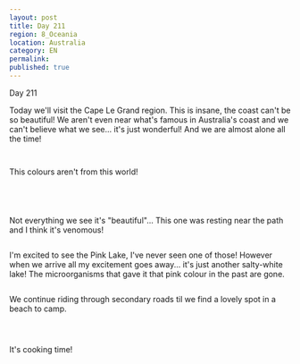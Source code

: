 ```yaml
---
layout: post
title: Day 211
region: 8_Oceania
location: Australia
category: EN
permalink:
published: true
---
```


Day 211

Today we'll visit the Cape Le Grand region. This is insane, the coast can't be so beautiful! We aren't even near what's famous in Australia's coast and we can't believe what we see... it's just wonderful! And we are almost alone all the time!

<p><a
href="https://lh3.googleusercontent.com/iHnzIC--iwsdGBlrQOVukckP-zmcJ2do5SiNycmsJGBtLUQuJFWEUejto1LLesrI0ktzMz5ctVfEuIvinYZ27rWY4s5kvRNJdeJgCS0UOfu1LrDX4fHa7Zd4ckFatM_AkB8lsdKqNIAsZD1d_xDmC1pLAbWeNuPkKCwwGAUa79AdS9Xd799udHMtOAldg8pcTQ18RXTE9qVa2QjDZ8ZU2_haN5UJsNCyrotje2qziff8J0UZqT3i0P6PJz07svjApzoUhDy-M7CIGwgWOKuLlkBk3tk49wK2U_fbFORLCrL_trLhPwRuZmccPK1JZrEUbhuumFet-_pJrPFRxutr3YlNvcUT-i-soRlBKWww1-LWiCzbr27zQ4ouOffEMxo6ufQ2cb6S1i3PWlqtZItybj3Mc4vsXYQdZkZ-RHidITQwhyxPROFi3H_twTuRNW3A-pNMoVBcVs9FR9Z0XG4vQZib_9cxZ790c2kpUE-h98-sCJnHh0KBj0zynfx3nkGltZWS0lEc3XsHHsPX_dz38qPyroBPg2ab_y510oEbdn8f8KSzVidJbYWmWIXoT6oOwxAxsoEvGxYNGKFGC8g11MguUObtRtbuHqDlKCFGMOsWVrB7QAPG5qgNo6VMlM-yaYf8YSVJRHpeBXWrKOGZzG2II5u0nLHdipaOu442e8hAqB6w96xoNPLrhJb_eznkPH1Z5kRYL9QMi9JiXTuw95ez=w669-h502-no"><img 
src="https://lh3.googleusercontent.com/iHnzIC--iwsdGBlrQOVukckP-zmcJ2do5SiNycmsJGBtLUQuJFWEUejto1LLesrI0ktzMz5ctVfEuIvinYZ27rWY4s5kvRNJdeJgCS0UOfu1LrDX4fHa7Zd4ckFatM_AkB8lsdKqNIAsZD1d_xDmC1pLAbWeNuPkKCwwGAUa79AdS9Xd799udHMtOAldg8pcTQ18RXTE9qVa2QjDZ8ZU2_haN5UJsNCyrotje2qziff8J0UZqT3i0P6PJz07svjApzoUhDy-M7CIGwgWOKuLlkBk3tk49wK2U_fbFORLCrL_trLhPwRuZmccPK1JZrEUbhuumFet-_pJrPFRxutr3YlNvcUT-i-soRlBKWww1-LWiCzbr27zQ4ouOffEMxo6ufQ2cb6S1i3PWlqtZItybj3Mc4vsXYQdZkZ-RHidITQwhyxPROFi3H_twTuRNW3A-pNMoVBcVs9FR9Z0XG4vQZib_9cxZ790c2kpUE-h98-sCJnHh0KBj0zynfx3nkGltZWS0lEc3XsHHsPX_dz38qPyroBPg2ab_y510oEbdn8f8KSzVidJbYWmWIXoT6oOwxAxsoEvGxYNGKFGC8g11MguUObtRtbuHqDlKCFGMOsWVrB7QAPG5qgNo6VMlM-yaYf8YSVJRHpeBXWrKOGZzG2II5u0nLHdipaOu442e8hAqB6w96xoNPLrhJb_eznkPH1Z5kRYL9QMi9JiXTuw95ez=w669-h502-no" class="oversize" alt=""></a></p>

<p><a
href="https://lh3.googleusercontent.com/Cl1OEgTOWrXPhMbWGfdAhe_8m88jUrl2QoLV-iAIBWkgJgtxAULjXS6mOUGuhGxUVXAvM7-Z_fR3Ts-3oltV6LE1bbmFEUVYAO0vL0JdOMM9PjLcx5-QTuOkb9SqwNoFOeT1gzSqRUKe0sQJJKSLasCTUmGwnNCLMFHSvp3W3vqmVKKVy5RNHwFv7VrqFyPpZcN90O4v0oVqrgCV6h70yYrlCD_wENMN1Fzb8u0i-fEKUvkuy2sntqMlErx6_3VUh-BOTU1c6LYEqlBoMFeLIQdRbf4FEmRDlnHlXLd-LwFbIgMD3mppHO2vdBrNVik93_HUq86xe2QBwJtHW3uOtq7msZoeSnsdQwXLBd_7G-PU5WtjgDiTRTyd_iEeogBD_w3-SccZwgBIDIlo-yrdRHBlMrZk8ulmggrz-ja1dRP33Cl8nnCdxmEVtjNg8hJ0W-GNCpNb1TMjpw-YxGfuDcxLNE72gK7tiCceuOg2cjwt18yaNx2H4C2l1aW2JsUR4M1TeDM1hgrJIunNXDpca0JPnpR52DGup0BAxvcJFuASEp2F_H904cWzKx4NsaS_VSbgTSV2FfvFOhSeUrC3y6u7XR6eyY5y3EhLEXei2te6z02YWp31aFYU107_J7oWLZCAnkVABqUGJwIu8c_UtgjXPVA1LPldrlopZJv-TaH4dlPFndmfUYjfJ9wtQ9ETHjUtcEa9dGKVZ8RQvoHZLUNY=w669-h502-no"><img 
src="https://lh3.googleusercontent.com/Cl1OEgTOWrXPhMbWGfdAhe_8m88jUrl2QoLV-iAIBWkgJgtxAULjXS6mOUGuhGxUVXAvM7-Z_fR3Ts-3oltV6LE1bbmFEUVYAO0vL0JdOMM9PjLcx5-QTuOkb9SqwNoFOeT1gzSqRUKe0sQJJKSLasCTUmGwnNCLMFHSvp3W3vqmVKKVy5RNHwFv7VrqFyPpZcN90O4v0oVqrgCV6h70yYrlCD_wENMN1Fzb8u0i-fEKUvkuy2sntqMlErx6_3VUh-BOTU1c6LYEqlBoMFeLIQdRbf4FEmRDlnHlXLd-LwFbIgMD3mppHO2vdBrNVik93_HUq86xe2QBwJtHW3uOtq7msZoeSnsdQwXLBd_7G-PU5WtjgDiTRTyd_iEeogBD_w3-SccZwgBIDIlo-yrdRHBlMrZk8ulmggrz-ja1dRP33Cl8nnCdxmEVtjNg8hJ0W-GNCpNb1TMjpw-YxGfuDcxLNE72gK7tiCceuOg2cjwt18yaNx2H4C2l1aW2JsUR4M1TeDM1hgrJIunNXDpca0JPnpR52DGup0BAxvcJFuASEp2F_H904cWzKx4NsaS_VSbgTSV2FfvFOhSeUrC3y6u7XR6eyY5y3EhLEXei2te6z02YWp31aFYU107_J7oWLZCAnkVABqUGJwIu8c_UtgjXPVA1LPldrlopZJv-TaH4dlPFndmfUYjfJ9wtQ9ETHjUtcEa9dGKVZ8RQvoHZLUNY=w669-h502-no" class="oversize" alt=""></a></p>

This colours aren't from this world!

<p><a
href="https://lh3.googleusercontent.com/EkDESSN9PNyhAU7JuCvB4GAai5xV786hI29bv4dQ7OqPIl2-u5UaucddZBd13bOcAS3--4N6CsFjCVChFJarrtkvMQBlCL-XpE25IHiCA_eIiqgZkWJ3jq-Jt9b2ng-BZWc5R9zC1KcMlk-7NeV4WzbXlNc37H_eLs-XDh_bLMZh8KJBv6J0Ly6g0gmIAFrZiwt-unW9faRFDEXYuJyXOcrKIkMf_h_wilssFlxvBStL_W2QH6id5--hnNjhNTxZe1g1FP1uYOBHCGDjQ_PkxYjThQzfwlE4m7tC6Dx8sV8AwN-3DBqEdj9bClecrAKrd4NfYZrbGoJiq7zIzLBlf7lqwjlCd5s84En8e41aQVasXe2WZeWZC80_4hhHTZw_D-v8i3U0wGQ9q3Spyk56FIF3usthL-v5YJlVIlAz89Nbt6lGTYJGek1o_KPs0dR1Og0eCyCOgIb7JzUvXwfVAnx65yBl16xSKP5qC2lVa3UeT_s4osMtzo96YhqfsZakmCoCCiIWuO1Olh5g-yjXTdlr2m4dG3czfZYD8fVB5MjsWZXhJlLHTx22UBvTq5UuClH-xkfTXoWXQPKWDw9Nj2lo6qDeR19q8Wcy0h30svMB7HbTx2GzjPEsrpo99FoKRjhbKJPUF1PsUBqzd5BbD2RzwAOpUR3iL7SlCwucxZi1HJrJmRRL1rk6oTSGT32KVllpY59ES3RvyIjCwvgcKNgu=w836-h627-no"><img 
src="https://lh3.googleusercontent.com/EkDESSN9PNyhAU7JuCvB4GAai5xV786hI29bv4dQ7OqPIl2-u5UaucddZBd13bOcAS3--4N6CsFjCVChFJarrtkvMQBlCL-XpE25IHiCA_eIiqgZkWJ3jq-Jt9b2ng-BZWc5R9zC1KcMlk-7NeV4WzbXlNc37H_eLs-XDh_bLMZh8KJBv6J0Ly6g0gmIAFrZiwt-unW9faRFDEXYuJyXOcrKIkMf_h_wilssFlxvBStL_W2QH6id5--hnNjhNTxZe1g1FP1uYOBHCGDjQ_PkxYjThQzfwlE4m7tC6Dx8sV8AwN-3DBqEdj9bClecrAKrd4NfYZrbGoJiq7zIzLBlf7lqwjlCd5s84En8e41aQVasXe2WZeWZC80_4hhHTZw_D-v8i3U0wGQ9q3Spyk56FIF3usthL-v5YJlVIlAz89Nbt6lGTYJGek1o_KPs0dR1Og0eCyCOgIb7JzUvXwfVAnx65yBl16xSKP5qC2lVa3UeT_s4osMtzo96YhqfsZakmCoCCiIWuO1Olh5g-yjXTdlr2m4dG3czfZYD8fVB5MjsWZXhJlLHTx22UBvTq5UuClH-xkfTXoWXQPKWDw9Nj2lo6qDeR19q8Wcy0h30svMB7HbTx2GzjPEsrpo99FoKRjhbKJPUF1PsUBqzd5BbD2RzwAOpUR3iL7SlCwucxZi1HJrJmRRL1rk6oTSGT32KVllpY59ES3RvyIjCwvgcKNgu=w836-h627-no" class="oversize" alt=""></a></p>

<p><a
href="https://lh3.googleusercontent.com/5A2SgrXt7CTMEWrqJxgj520WATEw0K4PObTG7-bXHboKxMAs7LHghAcf2cdDJvKEi85QdF7tMzwim7-xwG2WSeY9BVYTJxU35L5Ih4_wLVB-4J8cXIG2Wb4NCpL0_LYUrw8CRl4vSWwyaK5bBVJui7KGy8UWOS8Fk05NjI8md5P2quceyeAOT3_UFudUF18g174gq9X0iO489anZ1HXEQH_e6_fGu-yjpX717_QrzbOzM69P9y1gpsNCwSEJ3W6-EtVcl9y2or7Qod4qbt_BUQ0rCK5wNcux2l-rrxT8QcD7CwgtOkc6gjY46X0ZTlPEvUUDebLsWowhM8TWMFmbben9dE08WZSgjme67VEQ-QTZerAPx1tKU3VnJhMYIntEv3Mp5fbBxqVXCogtvfuYtyiFLj_eI_6U1GIpueGSI3_igzbYDKFgHon31HR8fgk86YGBJETPgQrE3HoGC6yJCOv8A02iz66ZsGBt-4uG61xe6CVgK5wXrDFvvoHgBjKZdo8vvWHe7uAUGdqz-PQ08V1WavjDvFR1OgIQmm-N6jPJ8cVIDIVRTHEGPYtOrNJi10XFKfNMKZzT2P7KUEs_QyKkkRyB67FrEmMJkHMCiXnJ1cKLhyCmOLe91H6EbbdYPsGdflwZxOHhNWkp6dlCfMBeMVkHYH7Nh1_snjVv0UceEmyZbhZYgTGbahcqyrd3WbSSZfDqAbAzaHmFhHpKL0iw=w669-h502-no"><img 
src="https://lh3.googleusercontent.com/5A2SgrXt7CTMEWrqJxgj520WATEw0K4PObTG7-bXHboKxMAs7LHghAcf2cdDJvKEi85QdF7tMzwim7-xwG2WSeY9BVYTJxU35L5Ih4_wLVB-4J8cXIG2Wb4NCpL0_LYUrw8CRl4vSWwyaK5bBVJui7KGy8UWOS8Fk05NjI8md5P2quceyeAOT3_UFudUF18g174gq9X0iO489anZ1HXEQH_e6_fGu-yjpX717_QrzbOzM69P9y1gpsNCwSEJ3W6-EtVcl9y2or7Qod4qbt_BUQ0rCK5wNcux2l-rrxT8QcD7CwgtOkc6gjY46X0ZTlPEvUUDebLsWowhM8TWMFmbben9dE08WZSgjme67VEQ-QTZerAPx1tKU3VnJhMYIntEv3Mp5fbBxqVXCogtvfuYtyiFLj_eI_6U1GIpueGSI3_igzbYDKFgHon31HR8fgk86YGBJETPgQrE3HoGC6yJCOv8A02iz66ZsGBt-4uG61xe6CVgK5wXrDFvvoHgBjKZdo8vvWHe7uAUGdqz-PQ08V1WavjDvFR1OgIQmm-N6jPJ8cVIDIVRTHEGPYtOrNJi10XFKfNMKZzT2P7KUEs_QyKkkRyB67FrEmMJkHMCiXnJ1cKLhyCmOLe91H6EbbdYPsGdflwZxOHhNWkp6dlCfMBeMVkHYH7Nh1_snjVv0UceEmyZbhZYgTGbahcqyrd3WbSSZfDqAbAzaHmFhHpKL0iw=w669-h502-no" class="oversize" alt=""></a></p>

<p><a
href="https://lh3.googleusercontent.com/rtF22tjC41zbOJs04vIudnNWwDMpVIVSgX-nkcEets_uuoGB4H7VOZAhGLVFME2aX7GT9r-diJq1fbcE72LgWz-PdFQltRs7PaMzpLRH4MqMTmHij6bXaPmyLGx3zsBjxbIH0lHQ5noEL30KA4rnkd06KDmGGixPEJ8u5HIHxunoQzDTKRYDXr8iTlS9NSeWV5oY0nNmaBST4M-hXWV1cuGUe2i6Iqgu4z0cJX9sKgm8vfCJE9f-bXtuCroxwplAU9AwKSJM--H422idiLzQHlw4VSBcL2O2NgXiVvKlvbVKaXRBB8vs3HXa7gVSTaUshkh0n9L_o4TzzNmYp5lObsfAPmGMmEWlvZSBXfm90JKXQefDXexkpLNg8WMR9ojFTsE_QJ6z2WpibEyJ8Nkcdu-4I899VG4314qb-6j6DWtgTjDiyKZ0Sk_j82JM49k09_Rl1r8bT1CUSuks-xBH-5Q4ZxWMpJFvJjHGORPM6bTA7ZLSzDQgWnE2XjzFNVgVJJM31sh3M1H5mvP9n_xrMQhxERdNV_bG6opnzSAc68GfLDfFECbd9F1W1FJPRNYPWDlqwU83B9Pym6Qx2NayrldO3G5uZYS1KDNw2ky5s5sKnuAeMUFI8xXqgigWg527_pSgcstCxHXTXEXnX24DedCqi5i0ewFIn_lQt59HFk3k5fp_deneYalgDjShThu86AUvOsknHBknjYj89lIuqrEA=w836-h627-no"><img 
src="https://lh3.googleusercontent.com/rtF22tjC41zbOJs04vIudnNWwDMpVIVSgX-nkcEets_uuoGB4H7VOZAhGLVFME2aX7GT9r-diJq1fbcE72LgWz-PdFQltRs7PaMzpLRH4MqMTmHij6bXaPmyLGx3zsBjxbIH0lHQ5noEL30KA4rnkd06KDmGGixPEJ8u5HIHxunoQzDTKRYDXr8iTlS9NSeWV5oY0nNmaBST4M-hXWV1cuGUe2i6Iqgu4z0cJX9sKgm8vfCJE9f-bXtuCroxwplAU9AwKSJM--H422idiLzQHlw4VSBcL2O2NgXiVvKlvbVKaXRBB8vs3HXa7gVSTaUshkh0n9L_o4TzzNmYp5lObsfAPmGMmEWlvZSBXfm90JKXQefDXexkpLNg8WMR9ojFTsE_QJ6z2WpibEyJ8Nkcdu-4I899VG4314qb-6j6DWtgTjDiyKZ0Sk_j82JM49k09_Rl1r8bT1CUSuks-xBH-5Q4ZxWMpJFvJjHGORPM6bTA7ZLSzDQgWnE2XjzFNVgVJJM31sh3M1H5mvP9n_xrMQhxERdNV_bG6opnzSAc68GfLDfFECbd9F1W1FJPRNYPWDlqwU83B9Pym6Qx2NayrldO3G5uZYS1KDNw2ky5s5sKnuAeMUFI8xXqgigWg527_pSgcstCxHXTXEXnX24DedCqi5i0ewFIn_lQt59HFk3k5fp_deneYalgDjShThu86AUvOsknHBknjYj89lIuqrEA=w836-h627-no" class="oversize" alt=""></a></p>

<p><a
href="https://lh3.googleusercontent.com/CZm3_x_umFyPj1lAydF2-a9zkYBgjZScFaw9Fihxdnp6h_3TmHwTA59k_ifDHrKAf_NAkwX7QpGvYu1LLpAXYHkH-6WPxV5LABL-rYh2cJ3ZgGBp9NmV02CcSiWCQJP7vVahmW9mySIu84vOT3EAY0UqeL9Nmopx7uWES9KBHI1qAmqeO6hNDKjEVhY9OKQIJcujW_YIlCqKTGBvp7b6HJMynkrJi9GBa9dB2Pll2rwCOgPMrh48g493KtcQZ8ncXDq910k1VFZyPbqTyJDz4nDemTXBSofnBVNlrlgoAhVetuC-fGLsc0iSSubmbriInC3aEj9A-ZVcn8J6TRMSd1yov8fX_gxxn3koG6BmgH6pZSliggGCotUBguRdhCLGUTHElIQEnVLcFmdOHh2YiSjsCmo1sbFRTy5XnRSGUDm0_ihYJIqQXfV7eOQSYeUhaREwX1hx_NFDCrd-2fVL2dsX65tOxxPUfa6827XnY0kd8BJSFwoqsD5EJYmKzeq1OX5_p1vHe4DvBOx0LSWW3ZQG3BfTNXjMg8sEeV-t1WRucfU9TBfpQm7E8uoSt-qgdEx7f4qrjJ35kc7-1j-2hxeKoeIdhODZ1J0gwdY1xUF8nrWB0TJZNG4U_sns9eDxWE9Z1ZCiYH2KBtwj2M5pCV-1AJHtpwzt4yMGfnQXaFj4RCc7hrZLRhSwTr8BZ8Fjgju1_7cOo5hrT1D9c4TIoSTB=w669-h502-no"><img 
src="https://lh3.googleusercontent.com/CZm3_x_umFyPj1lAydF2-a9zkYBgjZScFaw9Fihxdnp6h_3TmHwTA59k_ifDHrKAf_NAkwX7QpGvYu1LLpAXYHkH-6WPxV5LABL-rYh2cJ3ZgGBp9NmV02CcSiWCQJP7vVahmW9mySIu84vOT3EAY0UqeL9Nmopx7uWES9KBHI1qAmqeO6hNDKjEVhY9OKQIJcujW_YIlCqKTGBvp7b6HJMynkrJi9GBa9dB2Pll2rwCOgPMrh48g493KtcQZ8ncXDq910k1VFZyPbqTyJDz4nDemTXBSofnBVNlrlgoAhVetuC-fGLsc0iSSubmbriInC3aEj9A-ZVcn8J6TRMSd1yov8fX_gxxn3koG6BmgH6pZSliggGCotUBguRdhCLGUTHElIQEnVLcFmdOHh2YiSjsCmo1sbFRTy5XnRSGUDm0_ihYJIqQXfV7eOQSYeUhaREwX1hx_NFDCrd-2fVL2dsX65tOxxPUfa6827XnY0kd8BJSFwoqsD5EJYmKzeq1OX5_p1vHe4DvBOx0LSWW3ZQG3BfTNXjMg8sEeV-t1WRucfU9TBfpQm7E8uoSt-qgdEx7f4qrjJ35kc7-1j-2hxeKoeIdhODZ1J0gwdY1xUF8nrWB0TJZNG4U_sns9eDxWE9Z1ZCiYH2KBtwj2M5pCV-1AJHtpwzt4yMGfnQXaFj4RCc7hrZLRhSwTr8BZ8Fjgju1_7cOo5hrT1D9c4TIoSTB=w669-h502-no" class="oversize" alt=""></a></p>

Not everything we see it's "beautiful"... This one was resting near the path and I think it's venomous!

<p><a
href="https://lh3.googleusercontent.com/x-WyPaEVs_2W_EJhqo3bFIxX7RNqB6HWWYEnoLPSdKt-xMhvfgQi2JqhhZARCQglOab0Qvi3-1hLJYyt9sn8az65q2JabXLEesh8K0orRFmfo_v429szp1hfj7qdrhSIt6I2KoJB3xtruAwQJyTFO0ieYSfamViIt2XDBUs0BJ6nxS1_LmLtcv3PzsWaLwsKHAwkckw5S13hfr3Eeiu98k2pDi47nrcRLILa_Kq7lPwdS835bpvPrfXiabuFvsFMVlZF_-hsPCNtv2VuwvVGPRYz8b1-WEWQq60e7toyVqPY7m9AojG3a1I0wTtysd6-BV6rks0W25HiMg-S6sM-4g5QBKRmVoRWng9K58tWMcev4ThKAkqJtQmEbI5G2EhCwYFD4OsKMr2YR-ESULiBcpkiDSbL8qFydxV8kT_rypLDfcJzNCBQZ3KVBlyvvH-Jk9ALj2r_wV-oWM37gD0ZZUamL9NywD5DOkIfRAjcWCPmbtBdPRQhPTg2BBMjkRnhhsXWjO7mXgzIxIK5aoammEwql0QVJmatlQkXwll3Thj-Ry_cwb3Nf7IO6vYvE9g_9ZLznn3CrBmd3lXx7Op6jIqa3GRp3d0pGogOIqB6UeHpSrKWo4UYIczYSoLYG626rCeQzzptfJIqCdxL2C6afCDxtGbFcbDjckjIyUJ8wNudRr353GVWdH-LtLABA3GRVJgpq23SVdgQqCoEDY2ODdLM=w720-h502-no"><img 
src="https://lh3.googleusercontent.com/x-WyPaEVs_2W_EJhqo3bFIxX7RNqB6HWWYEnoLPSdKt-xMhvfgQi2JqhhZARCQglOab0Qvi3-1hLJYyt9sn8az65q2JabXLEesh8K0orRFmfo_v429szp1hfj7qdrhSIt6I2KoJB3xtruAwQJyTFO0ieYSfamViIt2XDBUs0BJ6nxS1_LmLtcv3PzsWaLwsKHAwkckw5S13hfr3Eeiu98k2pDi47nrcRLILa_Kq7lPwdS835bpvPrfXiabuFvsFMVlZF_-hsPCNtv2VuwvVGPRYz8b1-WEWQq60e7toyVqPY7m9AojG3a1I0wTtysd6-BV6rks0W25HiMg-S6sM-4g5QBKRmVoRWng9K58tWMcev4ThKAkqJtQmEbI5G2EhCwYFD4OsKMr2YR-ESULiBcpkiDSbL8qFydxV8kT_rypLDfcJzNCBQZ3KVBlyvvH-Jk9ALj2r_wV-oWM37gD0ZZUamL9NywD5DOkIfRAjcWCPmbtBdPRQhPTg2BBMjkRnhhsXWjO7mXgzIxIK5aoammEwql0QVJmatlQkXwll3Thj-Ry_cwb3Nf7IO6vYvE9g_9ZLznn3CrBmd3lXx7Op6jIqa3GRp3d0pGogOIqB6UeHpSrKWo4UYIczYSoLYG626rCeQzzptfJIqCdxL2C6afCDxtGbFcbDjckjIyUJ8wNudRr353GVWdH-LtLABA3GRVJgpq23SVdgQqCoEDY2ODdLM=w720-h502-no" class="oversize" alt=""></a></p>

I'm excited to see the Pink Lake, I've never seen one of those! However when we arrive all my excitement goes away... it's just another salty-white lake! The microorganisms that gave it that pink colour in the past are gone.

<p><a
href="https://lh3.googleusercontent.com/8MGpFnSSDexhlD21pqkd3vx465K64KL7RGpmX-B61ElYjqe75rD1WMhQ8GmaMAbT9JTHF3kSE1nxQekpH6h4zdXzxHu8Ac7RtrPqOi3K68rBmF28GTCQBA1xnmgBXjuCVhVBFPoSnySZgJvoL2cNz4zHNqWeEARwYAetovqvXDESyDoA5BFDLPT_Qk0UU3Bpja5actNe0_T0fk-0Q1VBhn5n8x208xhoz7681D8zXV80yxmt5lewqt53m1GEpxYuVwFIBg_uJoMuRbtnw2axBsNNzfe8j3H3HSVsshFmswj1wNwfq0Tmjb_3VOszcN971w1BHKz5bljqwnPMj44OanIoD3-Kkv71qQrUoN1ftn6EHTMj_ak2Pdw59AZLXQ3MkITDr70bTWfNlvjNETKCaq742kq4fEXkW8NbxHrhfi-Yq69l1upe8HYaUAfmIRd6LLeLpHlgSaNXKzJHS2jH83emRfATYfMQ-Q4qxXkYDQ75H7_KnNDZd0_wavwIRVWtXScBG19gCWSGhEWs94dQVj9579gcRfudE9tPirzCgeaIptquJf_cC1rN0yal1AGKXAAG7DqwvEUC6ZjFwFj4-m-qVBtLWU125ZvgdZxijsbnXgoB11_4-aljDrvrpPxN7dalV2VXEsFEGQ-Lu_MmBmm4SLJFGVCNUnHFNRzbhNTgt6rEWAo-TGiYaYlht2VGj5jXwmdVLmt_uDDHZ7B8HIJx=w669-h502-no"><img 
src="https://lh3.googleusercontent.com/8MGpFnSSDexhlD21pqkd3vx465K64KL7RGpmX-B61ElYjqe75rD1WMhQ8GmaMAbT9JTHF3kSE1nxQekpH6h4zdXzxHu8Ac7RtrPqOi3K68rBmF28GTCQBA1xnmgBXjuCVhVBFPoSnySZgJvoL2cNz4zHNqWeEARwYAetovqvXDESyDoA5BFDLPT_Qk0UU3Bpja5actNe0_T0fk-0Q1VBhn5n8x208xhoz7681D8zXV80yxmt5lewqt53m1GEpxYuVwFIBg_uJoMuRbtnw2axBsNNzfe8j3H3HSVsshFmswj1wNwfq0Tmjb_3VOszcN971w1BHKz5bljqwnPMj44OanIoD3-Kkv71qQrUoN1ftn6EHTMj_ak2Pdw59AZLXQ3MkITDr70bTWfNlvjNETKCaq742kq4fEXkW8NbxHrhfi-Yq69l1upe8HYaUAfmIRd6LLeLpHlgSaNXKzJHS2jH83emRfATYfMQ-Q4qxXkYDQ75H7_KnNDZd0_wavwIRVWtXScBG19gCWSGhEWs94dQVj9579gcRfudE9tPirzCgeaIptquJf_cC1rN0yal1AGKXAAG7DqwvEUC6ZjFwFj4-m-qVBtLWU125ZvgdZxijsbnXgoB11_4-aljDrvrpPxN7dalV2VXEsFEGQ-Lu_MmBmm4SLJFGVCNUnHFNRzbhNTgt6rEWAo-TGiYaYlht2VGj5jXwmdVLmt_uDDHZ7B8HIJx=w669-h502-no" class="oversize" alt=""></a></p>

We continue riding through secondary roads til we find a lovely spot in a beach to camp.

<p><a
href="https://lh3.googleusercontent.com/xjXdcuGoIW8s1f2QgRuecNNq9rln6Z-Ul9fTXQJkCizxKz4Jy9pCgaiytMr4iQpG0g7QPD_E--4q-szwNbsGI0wzQvEQsqcbImsmDzWk0G3BWw-rSaZtQ7y-2l97mE1lJ9-_DwbjvYeCB9L8eOcJ2efPGyv0yzEIloYfcMMYk3AKbvqKExtFHoT-Af_O1Qs-anEWGOMKgcHcOmWkrNBmAEn3RUF6905nmTwjSOf-ctjxLIpWesAE3fVbmknYRse1jrfzdbVAa1og0xmJXyWftPFQO3eYRSQ631Fvtw8T1-Rq5qHxgfOH1ZW3A5twEdsP2OslSAkKPdO7vnIoQoa4yg0m47Xufj939q4HfG51JXR9ZGAzApQZVDlWaxJAssJ8kOw3v_Hc9Mt6lpSHrAAnL9p_J2osrQZofHkO87KMejk2AYvGBS-xx-n4It5e8eTmOHnSqMqGQOjVx2nDZqN96wcebRpXq594wbgKOpXUHkMpbpd2mPSaJKtMqFwnkZAsHJ1T_8jjIhTqmaxzAjNp2b8TjA4BEBitAetronLsVnHwZMEivzZJhSy-vV3FZzttcW4AGyJwtIoEdRbfX0dCsmLgxYckcw8sLJDE9kaMgkNMXyiZz0Lall15D3XeLW8nglMQ_nk8tTvc5NmWsAhmUSHGM04CGTo2JVMSuqZgtziB985kkZKNLTmoPm9BoMgHSpSXJCPeCE9I__bgOL2cXIza=w836-h627-no"><img 
src="https://lh3.googleusercontent.com/xjXdcuGoIW8s1f2QgRuecNNq9rln6Z-Ul9fTXQJkCizxKz4Jy9pCgaiytMr4iQpG0g7QPD_E--4q-szwNbsGI0wzQvEQsqcbImsmDzWk0G3BWw-rSaZtQ7y-2l97mE1lJ9-_DwbjvYeCB9L8eOcJ2efPGyv0yzEIloYfcMMYk3AKbvqKExtFHoT-Af_O1Qs-anEWGOMKgcHcOmWkrNBmAEn3RUF6905nmTwjSOf-ctjxLIpWesAE3fVbmknYRse1jrfzdbVAa1og0xmJXyWftPFQO3eYRSQ631Fvtw8T1-Rq5qHxgfOH1ZW3A5twEdsP2OslSAkKPdO7vnIoQoa4yg0m47Xufj939q4HfG51JXR9ZGAzApQZVDlWaxJAssJ8kOw3v_Hc9Mt6lpSHrAAnL9p_J2osrQZofHkO87KMejk2AYvGBS-xx-n4It5e8eTmOHnSqMqGQOjVx2nDZqN96wcebRpXq594wbgKOpXUHkMpbpd2mPSaJKtMqFwnkZAsHJ1T_8jjIhTqmaxzAjNp2b8TjA4BEBitAetronLsVnHwZMEivzZJhSy-vV3FZzttcW4AGyJwtIoEdRbfX0dCsmLgxYckcw8sLJDE9kaMgkNMXyiZz0Lall15D3XeLW8nglMQ_nk8tTvc5NmWsAhmUSHGM04CGTo2JVMSuqZgtziB985kkZKNLTmoPm9BoMgHSpSXJCPeCE9I__bgOL2cXIza=w836-h627-no" class="oversize" alt=""></a></p>

<p><a
href="https://lh3.googleusercontent.com/Hk8WYYOPdujD8qLu53RR-DgNLSIhGgwT-SotevTB_2g3T7gPaDpidwnTH9OWzTAxcIJ49G2e19b3vJeM6OUV6yOrgyEf20iEVAtyF96JRmvzCEr_96fcF7zSYiuyj4WlBN5r_SxRCtWWUgCoMnid3MR_sPmsFarByb_ymehnTNL1bMH5p-Df8q5X1_dUP8MC7bv8xaQ2MdRXPa7nrdk8chefOElNNUC6ElQ8GDnTCoc39PF4XtspeQurQrnUxpEVIOqUkOZkp74hnvmgJDc3agtdNv_PzjmHGtQPI4SKMvAkWKtjJ9V2HtR1y5Hz3_UkUqjjnR1m0Cz8h_7jYPD9l3hoOgljToflZ10jjPxtWGf36jh1gWy0ifxlkRx6hYfzGfUxSaT81myYABZslDZrRNO3Lub_GIWlA0taosfyWmV397n-RpwttgqdoPQXkiZW9fndMeux_GAr0NLqot4zj9m5fsI34f5BIt1NCEVVEnDMc_0O2--Cs515xvZwTCU_Tl5_QYwow8rN8VqOXEX2ut6Tl1hbq9WwfVZVuQKf8Jdqtbxpnl48g0WZzlnUoJGdBJTOu017SH92VP_kztt0_5ubkcSTKaEiLbeEy9Bf9U1nAzYTeA06jMhVO_Adt_bXSvMh_78l4KWm6wNJLCGxxCk23jUADJfhppFTUSDbVCLlOY8xoU0Fa2uHE6rGJ8kG7FBaICbcauIo4ps_KLWSqsZM=w836-h627-no"><img 
src="https://lh3.googleusercontent.com/Hk8WYYOPdujD8qLu53RR-DgNLSIhGgwT-SotevTB_2g3T7gPaDpidwnTH9OWzTAxcIJ49G2e19b3vJeM6OUV6yOrgyEf20iEVAtyF96JRmvzCEr_96fcF7zSYiuyj4WlBN5r_SxRCtWWUgCoMnid3MR_sPmsFarByb_ymehnTNL1bMH5p-Df8q5X1_dUP8MC7bv8xaQ2MdRXPa7nrdk8chefOElNNUC6ElQ8GDnTCoc39PF4XtspeQurQrnUxpEVIOqUkOZkp74hnvmgJDc3agtdNv_PzjmHGtQPI4SKMvAkWKtjJ9V2HtR1y5Hz3_UkUqjjnR1m0Cz8h_7jYPD9l3hoOgljToflZ10jjPxtWGf36jh1gWy0ifxlkRx6hYfzGfUxSaT81myYABZslDZrRNO3Lub_GIWlA0taosfyWmV397n-RpwttgqdoPQXkiZW9fndMeux_GAr0NLqot4zj9m5fsI34f5BIt1NCEVVEnDMc_0O2--Cs515xvZwTCU_Tl5_QYwow8rN8VqOXEX2ut6Tl1hbq9WwfVZVuQKf8Jdqtbxpnl48g0WZzlnUoJGdBJTOu017SH92VP_kztt0_5ubkcSTKaEiLbeEy9Bf9U1nAzYTeA06jMhVO_Adt_bXSvMh_78l4KWm6wNJLCGxxCk23jUADJfhppFTUSDbVCLlOY8xoU0Fa2uHE6rGJ8kG7FBaICbcauIo4ps_KLWSqsZM=w836-h627-no" class="oversize" alt=""></a></p>

<p><a
href="https://lh3.googleusercontent.com/iyuXYS1iDuw0xBIzbyISdiho0MYklGHogEe6yYK3PJcJX5PkAaIrQ_B4l2V1vJc0Slly6t46oeQoe57aNP_L1ulRHJ0_zA_Z1LU5Hg4tfKHs7VA7jNHDfvZ_av8Y77VkFBY5ct64uQjqyVwsalHEVIf6-ESy5YploumdTUdgJwYHQVtVd1uwtqku10Qa8IR08UDVE3fPFPUvRsSpBP1g5HgLU8x5zPCs3bOdnaiAOOc4wOQ4Ru69Huf-PO2gpLNN5slYEzhRTFvzYmWkZeyLbj3t9k2-fjcJCfAF8iYKlh8OgTWquSDOczUWwD49W6jXCfulYN5XMt_iEUO7zTZzNS7DNWRzelL0HsBsFTNHgIl6whf84ov1fFVIm1HU83oflLyNsprWCvIhPYnZoSXneFOx6-UjDmBFLGAZq8sg1AHWbEhRSITwlhJrHgA1SOdOvLfS2QdMW8BR7uTd760hJHSvTwu5A054fNtIdV97p0dk1hDm4l_R3GWwBN1dAbluwDB_wUITYII_8pis2Fb-dKJfrVyCDCss1WtdIQYeV7NfOSdfTktQOVwqIPxgu4kc6OMpVuv7I0VBfW_hl_2P8pbVZOvadNw6HV2yx3Z6tYx3AyeCL3Ude4eqtCCw6T9iNLGmHspg8VGRPhFEGRH1lOD_mLaoHQhJ7I67P4vLlu--EyJjEZVIH9BNGdhBUnVU_9Kw7Gs-sjC6GpYT20OEFbCh=w669-h502-no"><img 
src="https://lh3.googleusercontent.com/iyuXYS1iDuw0xBIzbyISdiho0MYklGHogEe6yYK3PJcJX5PkAaIrQ_B4l2V1vJc0Slly6t46oeQoe57aNP_L1ulRHJ0_zA_Z1LU5Hg4tfKHs7VA7jNHDfvZ_av8Y77VkFBY5ct64uQjqyVwsalHEVIf6-ESy5YploumdTUdgJwYHQVtVd1uwtqku10Qa8IR08UDVE3fPFPUvRsSpBP1g5HgLU8x5zPCs3bOdnaiAOOc4wOQ4Ru69Huf-PO2gpLNN5slYEzhRTFvzYmWkZeyLbj3t9k2-fjcJCfAF8iYKlh8OgTWquSDOczUWwD49W6jXCfulYN5XMt_iEUO7zTZzNS7DNWRzelL0HsBsFTNHgIl6whf84ov1fFVIm1HU83oflLyNsprWCvIhPYnZoSXneFOx6-UjDmBFLGAZq8sg1AHWbEhRSITwlhJrHgA1SOdOvLfS2QdMW8BR7uTd760hJHSvTwu5A054fNtIdV97p0dk1hDm4l_R3GWwBN1dAbluwDB_wUITYII_8pis2Fb-dKJfrVyCDCss1WtdIQYeV7NfOSdfTktQOVwqIPxgu4kc6OMpVuv7I0VBfW_hl_2P8pbVZOvadNw6HV2yx3Z6tYx3AyeCL3Ude4eqtCCw6T9iNLGmHspg8VGRPhFEGRH1lOD_mLaoHQhJ7I67P4vLlu--EyJjEZVIH9BNGdhBUnVU_9Kw7Gs-sjC6GpYT20OEFbCh=w669-h502-no" class="oversize" alt=""></a></p>

It's cooking time!

<p><a
href="https://lh3.googleusercontent.com/fiMG2UsG972Yalf78ad_cqSzZDzHFjU6goidYl5YLaw9utyrwJimqH1DGvKkz_q7JUKa0oCGFFhVp17nBmM1CWiebKpiA4s6sGYkBK_N6kdN6ejOVmGz4gHntBL2ijydF2c12qdzkRRZFE3femhLE2rLFe8g6m2I7akEci-zTZjQgjWZ8l3DsGWL8DClTe6YiE0rwc_w0Nc2j7Sf8B_HGFV3g37s1obnCuilYyDd6yexhWghayjCg-oYPhttLjffcCKdBaLNfOjWSNdZHd4-ulWpgPE2_qkmEr9Oe5hN6IYkInlZ0upmypIkqJ8DiifCIhG301iFERlA64yUE6j7pF72qLL3aWK5m3bRXCG_TT7CI_Gx0u52ZuY0wmKQEoGWLztLuLWZr-T8QD58iKczKlWak4MEHA3mUPDgB_wWY-Qzqelg-E_rTlUKaNWQ9doQWXSnvxMGT2eY-do9MA2HzfzxLXhrE-fcD6K9bMd_hhBafZ4WUYPklhD6npwk-mOW_iy-aLrWj_BywTwjSwOQIX0Ks9baD0AtCbh7eBVkLPNkdmUm53wT3f7xD9E6oXjVf9WMoixNZQi70nMyk7zKJV-B1AnF8xYEAOAZMS-zcOF_ajCUi53D4Dk03MHYeRhERREuwlRYW9QDlCSXxcXwmldwDsBb-HCLPyMDpRbu3AwkZCYjzG3PYQlx3z3718731bvbtPD7IYeTBh8iQ35Yjfwl=w669-h502-no"><img 
src="https://lh3.googleusercontent.com/fiMG2UsG972Yalf78ad_cqSzZDzHFjU6goidYl5YLaw9utyrwJimqH1DGvKkz_q7JUKa0oCGFFhVp17nBmM1CWiebKpiA4s6sGYkBK_N6kdN6ejOVmGz4gHntBL2ijydF2c12qdzkRRZFE3femhLE2rLFe8g6m2I7akEci-zTZjQgjWZ8l3DsGWL8DClTe6YiE0rwc_w0Nc2j7Sf8B_HGFV3g37s1obnCuilYyDd6yexhWghayjCg-oYPhttLjffcCKdBaLNfOjWSNdZHd4-ulWpgPE2_qkmEr9Oe5hN6IYkInlZ0upmypIkqJ8DiifCIhG301iFERlA64yUE6j7pF72qLL3aWK5m3bRXCG_TT7CI_Gx0u52ZuY0wmKQEoGWLztLuLWZr-T8QD58iKczKlWak4MEHA3mUPDgB_wWY-Qzqelg-E_rTlUKaNWQ9doQWXSnvxMGT2eY-do9MA2HzfzxLXhrE-fcD6K9bMd_hhBafZ4WUYPklhD6npwk-mOW_iy-aLrWj_BywTwjSwOQIX0Ks9baD0AtCbh7eBVkLPNkdmUm53wT3f7xD9E6oXjVf9WMoixNZQi70nMyk7zKJV-B1AnF8xYEAOAZMS-zcOF_ajCUi53D4Dk03MHYeRhERREuwlRYW9QDlCSXxcXwmldwDsBb-HCLPyMDpRbu3AwkZCYjzG3PYQlx3z3718731bvbtPD7IYeTBh8iQ35Yjfwl=w669-h502-no" class="oversize" alt=""></a></p>


